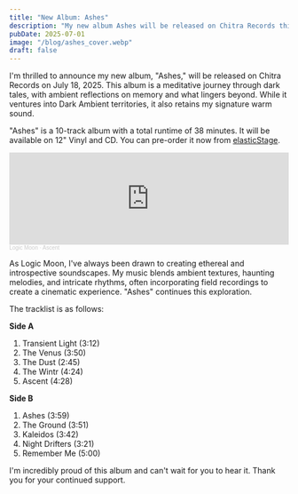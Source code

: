 ```yaml
---
title: "New Album: Ashes"
description: "My new album Ashes will be released on Chitra Records this month."
pubDate: 2025-07-01
image: "/blog/ashes_cover.webp"
draft: false
---
```


I'm thrilled to announce my new album, "Ashes," will be released on Chitra Records on July 18, 2025. 
This album is a meditative journey through dark tales, with ambient reflections on memory and what lingers beyond. While it ventures into Dark Ambient territories, it also retains my signature warm sound.

"Ashes" is a 10-track album with a total runtime of 38 minutes. It will be available on 12" Vinyl and CD. You can pre-order it now from [elasticStage](https://elasticstage.com/chitrarecords/releases/ashes-album).

<iframe width="100%" height="166" scrolling="no" frameborder="no" allow="autoplay" src="https://w.soundcloud.com/player/?url=https%3A//api.soundcloud.com/tracks/2120639838&color=%238b8080&auto_play=false&hide_related=true&show_comments=false&show_user=false&show_reposts=false&show_teaser=false"></iframe><div style="font-size: 10px; color: #cccccc;line-break: anywhere;word-break: normal;overflow: hidden;white-space: nowrap;text-overflow: ellipsis; font-family: Interstate,Lucida Grande,Lucida Sans Unicode,Lucida Sans,Garuda,Verdana,Tahoma,sans-serif;font-weight: 100;"><a href="https://soundcloud.com/logic-moon" title="Logic Moon" target="_blank" style="color: #cccccc; text-decoration: none;">Logic Moon</a> · <a href="https://soundcloud.com/logic-moon/ascent-chitra" title="Ascent" target="_blank" style="color: #cccccc; text-decoration: none;">Ascent</a></div>

As Logic Moon, I've always been drawn to creating ethereal and introspective soundscapes. My music blends ambient textures, haunting melodies, and intricate rhythms, often incorporating field recordings to create a cinematic experience. "Ashes" continues this exploration.

The tracklist is as follows:

**Side A**
1. Transient Light (3:12)
2. The Venus (3:50)
3. The Dust (2:45)
4. The Wintr (4:24)
5. Ascent (4:28)

**Side B**
1. Ashes (3:59)
2. The Ground (3:51)
3. Kaleidos (3:42)
4. Night Drifters (3:21)
5. Remember Me (5:00)

I'm incredibly proud of this album and can't wait for you to hear it. Thank you for your continued support.
